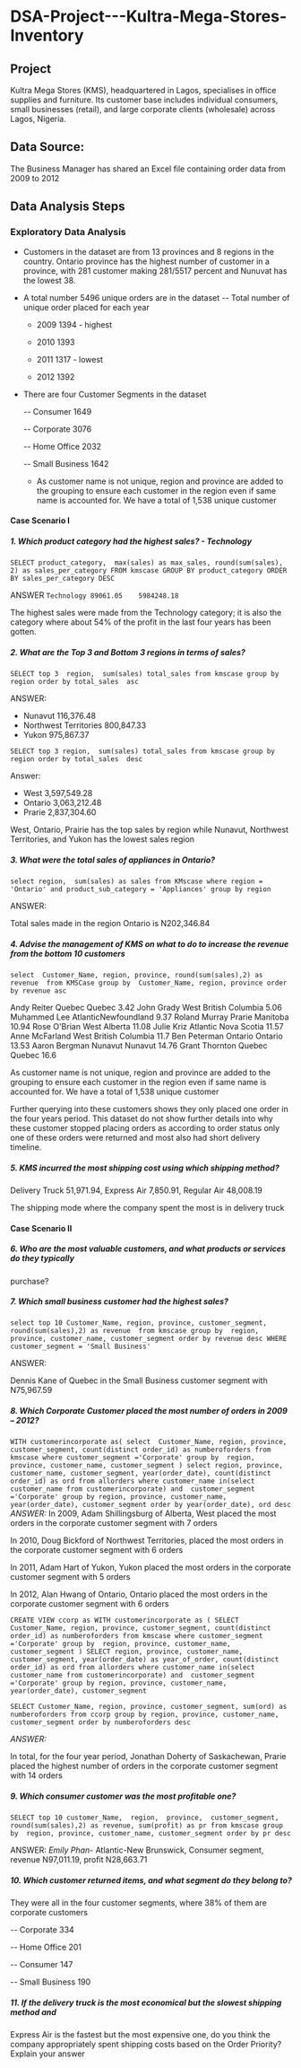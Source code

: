 # DSA-Project---Kultra-Mega-Stores-Inventory

## Project

Kultra Mega Stores (KMS), headquartered in Lagos, specialises in office supplies and 
furniture. Its customer base includes individual consumers, small businesses (retail), and 
large corporate clients (wholesale) across Lagos, Nigeria. 

## Data Source:

The Business Manager has shared an Excel file containing order data from 2009 to 
2012

## Data Analysis Steps
### Exploratory Data Analysis
- Customers in the dataset are from 13 provinces and 8 regions in the country. Ontario province has the highest number of customer in a province, with 281 customer making 281/5517 percent and Nunuvat has the lowest 38.
  
- A total number 5496 unique orders are in the dataset
-- Total number of unique order placed for each year
  
  - 2009	1394 - highest
    
  - 2010	1393
    
  - 2011	1317 - lowest
    
  - 2012	1392
  
- There are four Customer Segments in the dataset

	--  Consumer	1649

	--  Corporate	3076

	--  Home Office	2032

	--  Small Business	1642

  - As customer name is not unique, region and province are added to the grouping to ensure each customer in the region even if same name is accounted for.
    We have a total of 1,538 unique customer




#### Case Scenario I 
##### 1. Which product category had the highest sales? - Technology

`SELECT product_category, 
	  max(sales) as max_sales,
	  round(sum(sales), 2) as sales_per_category
FROM kmscase
GROUP BY product_category
ORDER BY sales_per_category DESC`

ANSWER
`Technology	89061.05	5984248.18`

The highest sales were made from the Technology category; it is also the category where about 54% of the profit in the last four years has been gotten.

##### 2. What are the Top 3 and Bottom 3 regions in terms of sales? 

`SELECT top 3 
  region, 
	sum(sales) total_sales
from kmscase
group by region
order by total_sales  asc`

ANSWER: 
- Nunavut	116,376.48
- Northwest Territories	800,847.33
- Yukon	975,867.37


`SELECT top 3
region, 
	sum(sales) total_sales
from kmscase
group by region
order by total_sales  desc`

Answer: 
 -   West	3,597,549.28
 -  Ontario 3,063,212.48
 -  Prarie	2,837,304.60

West, Ontario, Prairie has the top sales by region while Nunavut, Northwest Territories, and Yukon has the lowest sales region


##### 3. What were the total sales of appliances in Ontario? 

`select region, 
	sum(sales) as sales
from KMscase
where region = 'Ontario'
and product_sub_category = 'Appliances'
group by region`

ANSWER: 

Total sales made in the region Ontario is N202,346.84 


##### 4. Advise the management of KMS on what to do to increase the revenue from the bottom 10 customers

`select 
Customer_Name, region, province,
	round(sum(sales),2) as revenue 
from KMSCase
group by  Customer_Name, region, province
order by revenue asc`
 

Andy Reiter	Quebec	Quebec	3.42
John Grady	West	British Columbia	5.06
Muhammed Lee AtlanticNewfoundland	9.37
Roland Murray	Prarie	Manitoba	10.94
Rose O'Brian	West	Alberta	11.08
Julie Kriz	Atlantic	Nova Scotia	11.57
Anne McFarland	West	British Columbia	11.7
Ben Peterman	Ontario	Ontario	13.53
Aaron Bergman	Nunavut	Nunavut	14.76
Grant Thornton	Quebec	Quebec	16.6

As customer name is not unique, region and province are added to the grouping to ensure each customer in the region even if same name is accounted for.
We have a total of 1,538 unique customer

Further querying into these customers shows they only placed one order in the four years period.
This dataset do not show further details into why these customer stopped placing orders as according to order status only one of these orders were returned and most also had short delivery timeline.


##### 5. KMS incurred the most shipping cost using which shipping method?

Delivery Truck	51,971.94,
Express Air	7,850.91,
Regular Air	48,008.19

The shipping mode where the company spent the most is in delivery truck


#### Case Scenario II 
##### 6. Who are the most valuable customers, and what products or services do they typically 
purchase?




##### 7. Which small business customer had the highest sales?
   
`select top 10
Customer_Name, region, province, customer_segment,
	round(sum(sales),2) as revenue 
from kmscase
group by  region, province, customer_name, customer_segment
order by revenue desc
WHERE customer_segment = 'Small Business'`

  ANSWER:
  
  Dennis Kane of Quebec	in the Small Business customer segment with N75,967.59 
  
  
##### 8. Which Corporate Customer placed the most number of orders in 2009 – 2012?
   
`WITH customerincorporate as(
select 
Customer_Name, region, province, customer_segment,
	count(distinct order_id) as numberoforders
from kmscase
where customer_segment ='Corporate'
group by  region, province, customer_name, customer_segment
)
select region, province, customer_name, customer_segment, year(order_date), count(distinct order_id) as ord
from allorders
where customer_name in(select customer_name
			from customerincorporate)
	and  customer_segment ='Corporate'
group by region, province, customer_name, year(order_date), customer_segment
order by year(order_date), ord desc
`
*ANSWER:*
In 2009, Adam Shillingsburg of Alberta, West placed the most orders in the corporate customer segment with 7 orders

In 2010, Doug Bickford of Northwest Territories, placed the most orders in the corporate customer segment with 6 orders

In 2011, Adam Hart of Yukon, Yukon placed the most orders in the corporate customer segment with 5 orders

In 2012, Alan Hwang of Ontario, Ontario placed the most orders in the corporate customer segment with 6 orders


`CREATE VIEW ccorp as
WITH customerincorporate as
(
SELECT 
Customer_Name, region, province, customer_segment,
	count(distinct order_id) as numberoforders
from kmscase
where customer_segment ='Corporate'
group by  region, province, customer_name, customer_segment
)
SELECT region, province, customer_name, customer_segment, year(order_date) as year_of_order, count(distinct order_id) as ord
from allorders
where customer_name in(select customer_name
			from customerincorporate)
	and  customer_segment ='Corporate'
group by region, province, customer_name, year(order_date), customer_segment
`

`SELECT Customer_Name, region, province, customer_segment,
	sum(ord) as numberoforders
from ccorp
group by region, province, customer_name, customer_segment
order by numberoforders desc`

*ANSWER:*

In total, for the four year period, Jonathan Doherty of Saskachewan, Prarie placed the highest number of orders in the corporate customer segment with 14 orders

   
##### 9. Which consumer customer was the most profitable one?

`SELECT top 10
	customer_Name, 
	region, 
	province, 
	customer_segment,
	round(sum(sales),2) as revenue, sum(profit) as pr
from kmscase
group by  region, province, customer_name, customer_segment
order by pr desc`

ANSWER:
*Emily Phan*- Atlantic-New Brunswick, Consumer segment, revenue N97,011.19, profit N28,663.71


##### 10. Which customer returned items, and what segment do they belong to?

They were all in the four customer segments, where 38% of them are corporate customers 

-- Corporate	334

-- Home Office	201

-- Consumer	147

-- Small Business 190
    
    
##### 11. If the delivery truck is the most economical but the slowest shipping method and 
Express Air is the fastest but the most expensive one, do you think the company 
appropriately spent shipping costs based on the Order Priority? Explain your answer 
